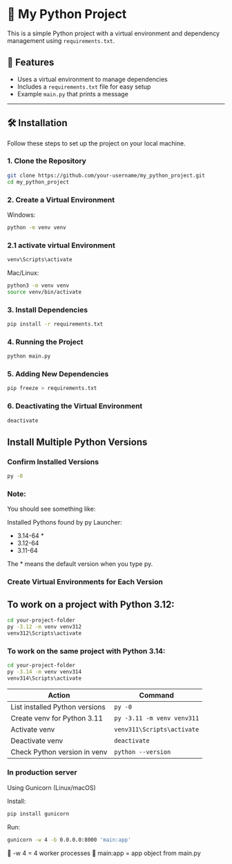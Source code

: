 # 🐍 My Python Project

This is a simple Python project with a virtual environment and dependency management using `requirements.txt`.

## 🚀 Features

- Uses a virtual environment to manage dependencies
- Includes a `requirements.txt` file for easy setup
- Example `main.py` that prints a message

---

## 🛠️ Installation

Follow these steps to set up the project on your local machine.

### 1. Clone the Repository

```bash
git clone https://github.com/your-username/my_python_project.git
cd my_python_project
```

### 2. Create a Virtual Environment

Windows:

```bash
python -m venv venv
```

### 2.1 activate virtual Environment

```bash
venv\Scripts\activate
```

Mac/Linux: 

```bash
python3 -m venv venv
source venv/bin/activate
```


### 3. Install Dependencies

```bash
pip install -r requirements.txt
```


### 4. Running the Project

```bash
python main.py
```


### 5. Adding New Dependencies

```bash
pip freeze > requirements.txt
```

### 6. Deactivating the Virtual Environment

```bash
deactivate
```

## Install Multiple Python Versions

### Confirm Installed Versions

```bash
py -0
```

### Note: 

You should see something like:

Installed Pythons found by py Launcher:
 - 3.14-64 *
 - 3.12-64
 - 3.11-64

The * means the default version when you type py.


### Create Virtual Environments for Each Version

## To work on a project with Python 3.12:

```bash
cd your-project-folder
py -3.12 -m venv venv312
venv312\Scripts\activate
```


### To work on the same project with Python 3.14:


```bash
cd your-project-folder
py -3.14 -m venv venv314
venv314\Scripts\activate
```


| Action                         | Command                    |
| ------------------------------ | -------------------------- |
| List installed Python versions | `py -0`                    |
| Create venv for Python 3.11    | `py -3.11 -m venv venv311` |
| Activate venv                  | `venv311\Scripts\activate` |
| Deactivate venv                | `deactivate`               |
| Check Python version in venv   | `python --version`         |


### In production server

Using Gunicorn (Linux/macOS)

Install:

```bash
pip install gunicorn
```

Run:

```bash
gunicorn -w 4 -b 0.0.0.0:8000 'main:app'
```

🔹 -w 4 = 4 worker processes
🔹 main:app = app object from main.py



